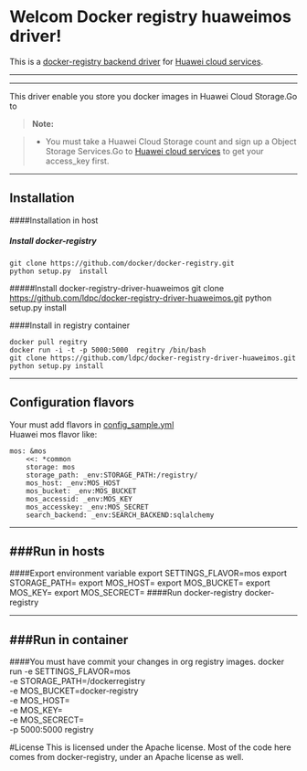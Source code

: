 Welcom Docker registry huaweimos driver!
===================


This is a [docker-registry backend driver](https://github.com/docker/docker-registry/tree/master/depends/docker-registry-core) for [Huawei cloud services](http://www.hwclouds.com/).

----------



-------------

This driver enable you store you docker images in Huawei Cloud Storage.Go to 

> **Note:**

> - You must  take a Huawei Cloud Storage count and sign up a Object Storage Services.Go to [Huawei cloud services](http://www.hwclouds.com/) to get your access_key first.



----------


Installation
-------------------

####Installation in host


##### Install docker-registry
	git clone https://github.com/docker/docker-registry.git
	python setup.py  install

#####Install  docker-registry-driver-huaweimos
	git clone https://github.com/ldpc/docker-registry-driver-huaweimos.git
	python setup.py install

####Install in registry  container

	docker pull regitry
	docker run -i -t -p 5000:5000  regitry /bin/bash
	git clone https://github.com/ldpc/docker-registry-driver-huaweimos.git
	python setup.py install


----------
Configuration flavors
-------------------
Your must add  flavors in [config_sample.yml](https://github.com/docker/docker-registry/blob/master/config/config_sample.yml)<br /> 
Huawei mos flavor like:

    mos: &mos
        <<: *common 
        storage: mos
        storage_path: _env:STORAGE_PATH:/registry/
        mos_host: _env:MOS_HOST
        mos_bucket: _env:MOS_BUCKET
        mos_accessid: _env:MOS_KEY
        mos_accesskey: _env:MOS_SECRET
        search_backend: _env:SEARCH_BACKEND:sqlalchemy

----------
###Run in hosts
-------------------
####Export  environment variable
	 export SETTINGS_FLAVOR=mos
     export STORAGE_PATH=<your storage_path>
     export MOS_HOST=<your mos server>
     export MOS_BUCKET=<your buker name>
     export MOS_KEY=<your mos AK>
     export MOS_SECRECT=<you mos SK>
####Run docker-registry
	docker-registry

----------
###Run in container
-------------------
####You must have commit your changes in org registry images.
	 docker run 
	 -e SETTINGS_FLAVOR=mos  
	 -e STORAGE_PATH=/dockerregistry  
	 -e MOS_BUCKET=docker-registry   
	 -e MOS_HOST=<your mos server address>  
	 -e MOS_KEY=<your access id>  
	 -e MOS_SECRECT=<your access key>  
	 -p 5000:5000 registry

#License
	This is licensed under the Apache license. Most of the code here comes from docker-registry, under an Apache license as well.



